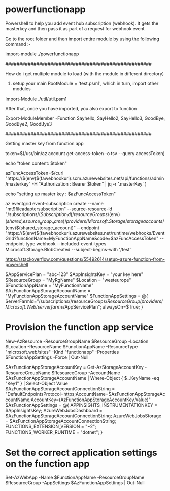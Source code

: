 # powerfunctionapp


Powershell to help you add event hub subscription (webhook). It gets the masterkey and then pass it as part of a request for webhook event


Go to the root folder and then import entire module by using the following command :- 

import-module ./powerfunctionapp



####################################################


How do i get multiple module to load (with the module in different directory)

1. setup your main RootModule = 'test.psm1', which in turn, import other modules 

Import-Module ./util/util.psm1

After that, once you have imported, you also export to function 

Export-ModuleMember -Function Sayhello, SayHello2, SayHello3, GoodBye, GoodBye2, GoodBye3

####################################################


Getting master key from function app 

token=$(/usr/bin/az account get-access-token -o tsv --query accessToken)

echo "token content: $token"

azFuncAccessToken=$(curl "https://$(env)$(fawebhookuri).scm.azurewebsites.net/api/functions/admin/masterkey" -H "Authorization : Bearer $token"  | jq -r  '.masterKey' )

echo "setting up master key : $azFuncAccessToken"

az eventgrid event-subscription create --name "mt9fileadaptersubscription" --source-resource-id "/subscriptions/$(Subscription_id)/resourceGroups/$(env)$(shared_resource_group_name)/providers/Microsoft.Storage/storageaccounts/$(env)$(shared_storage_account)" --endpoint  "https://$(env)$(fawebhookuri).azurewebsites.net/runtime/webhooks/EventGrid?functionName=MyFunctionAppName&code=$azFuncAccessToken" --endpoint-type webhook  --included-event-types Microsoft.Storage.BlobCreated  --subject-begins-with '/test'


https://stackoverflow.com/questions/55492614/setup-azure-function-from-powershell


$AppServicePlan = "abc-123"
$AppInsightsKey = "your key here"
$ResourceGroup = "MyRgName"
$Location = "westeurope"
$FunctionAppName = "MyFunctionName"
$AzFunctionAppStorageAccountName = "MyFunctionAppStorageAccountName"
$FunctionAppSettings = @{
    ServerFarmId="/subscriptions/<GUID>/resourceGroups/$ResourceGroup/providers/Microsoft.Web/serverfarms/$AppServicePlan";
    alwaysOn=$True;
}

# Provision the function app service
New-AzResource -ResourceGroupName $ResourceGroup -Location $Location -ResourceName $FunctionAppName -ResourceType "microsoft.web/sites" -Kind "functionapp" -Properties $FunctionAppSettings -Force | Out-Null

$AzFunctionAppStorageAccountKey = Get-AzStorageAccountKey -ResourceGroupName $ResourceGroup -AccountName $AzFunctionAppStorageAccountName | Where-Object { $_.KeyName -eq "Key1" } | Select-Object Value
$AzFunctionAppStorageAccountConnectionString = "DefaultEndpointsProtocol=https;AccountName=$AzFunctionAppStorageAccountName;AccountKey=$($AzFunctionAppStorageAccountKey.Value)"
$AzFunctionAppSettings = @{
    APPINSIGHTS_INSTRUMENTATIONKEY = $AppInsightsKey;
    AzureWebJobsDashboard = $AzFunctionAppStorageAccountConnectionString;
    AzureWebJobsStorage = $AzFunctionAppStorageAccountConnectionString;
    FUNCTIONS_EXTENSION_VERSION = "~2";
    FUNCTIONS_WORKER_RUNTIME = "dotnet";
}

# Set the correct application settings on the function app
Set-AzWebApp -Name $FunctionAppName -ResourceGroupName $ResourceGroup -AppSettings $AzFunctionAppSettings | Out-Null








